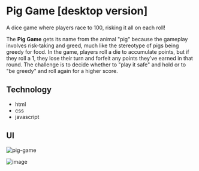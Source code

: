 # Pig Game [desktop version]
A dice game where players race to 100, risking it all on each roll!

The **Pig Game** gets its name from the animal "pig" because the gameplay involves risk-taking and greed, much like the stereotype of pigs being greedy for food. In the game, players roll a die to accumulate points, but if they roll a 1, they lose their turn and forfeit any points they’ve earned in that round. The challenge is to decide whether to "play it safe" and hold or to "be greedy" and roll again for a higher score.

## Technology
- html
- css
- javascript

## UI
![pig-game](https://github.com/user-attachments/assets/65f4b629-ce3f-4b15-9eb4-92d949add657)

![image](https://github.com/user-attachments/assets/0910b1fe-3361-401b-8855-5a4801bb2a4f)

